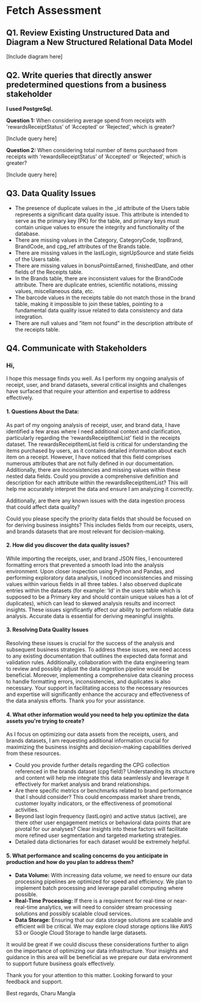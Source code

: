 
  # Fetch Assessment

## Q1. Review Existing Unstructured Data and Diagram a New Structured Relational Data Model

[Include diagram here]

## Q2. Write queries that directly answer predetermined questions from a business stakeholder

**I used PostgreSql.**

**Question 1:** When considering average spend from receipts with 'rewardsReceiptStatus’ of ‘Accepted’ or ‘Rejected’, which is greater?

[Include query here]

**Question 2:** When considering total number of items purchased from receipts with 'rewardsReceiptStatus’ of ‘Accepted’ or ‘Rejected’, which is greater?

[Include query here]

## Q3. Data Quality Issues

- The presence of duplicate values in the _id attribute of the Users table represents a significant data quality issue. This attribute is intended to serve as the primary key (PK) for the table, and primary keys must contain unique values to ensure the integrity and functionality of the database.
- There are missing values in the Category, CategoryCode, topBrand, BrandCode, and cpg_ref attributes of the Brands table.
- There are missing values in the lastLogin, signUpSource and state fields of the Users table.
- There are missing values in bonusPointsEarned, finishedDate, and other fields of the Receipts table.
- In the Brands table, there are inconsistent values for the BrandCode attribute. There are duplicate entries, scientific notations, missing values, miscellaneous data, etc.
- The barcode values in the receipts table do not match those in the brand table, making it impossible to join these tables, pointing to a fundamental data quality issue related to data consistency and data integration.
- There are null values and “item not found” in the description attribute of the receipts table.

## Q4. Communicate with Stakeholders

### Hi,

I hope this message finds you well. As I perform my ongoing analysis of receipt, user, and brand datasets, several critical insights and challenges have surfaced that require your attention and expertise to address effectively.

#### 1. Questions About the Data:

As part of my ongoing analysis of receipt, user, and brand data, I have identified a few areas where I need additional context and clarification, particularly regarding the ‘rewardsReceiptItemList’ field in the receipts dataset. The rewardsReceiptItemList field is critical for understanding the items purchased by users, as it contains detailed information about each item on a receipt. However, I have noticed that this field comprises numerous attributes that are not fully defined in our documentation. Additionally, there are inconsistencies and missing values within these nested data fields. Could you provide a comprehensive definition and description for each attribute within the rewardsReceiptItemList? This will help me accurately interpret the data and ensure I am analyzing it correctly.

Additionally, are there any known issues with the data ingestion process that could affect data quality?

Could you please specify the priority data fields that should be focused on for deriving business insights? This includes fields from our receipts, users, and brands datasets that are most relevant for decision-making.

#### 2. How did you discover the data quality issues?

While importing the receipts, user, and brand JSON files, I encountered formatting errors that prevented a smooth load into the analysis environment. Upon closer inspection using Python and Pandas, and performing exploratory data analysis, I noticed inconsistencies and missing values within various fields in all three tables. I also observed duplicate entries within the datasets (for example: ‘Id’ in the users table which is supposed to be a Primary key and should contain unique values has a lot of duplicates), which can lead to skewed analysis results and incorrect insights. These issues significantly affect our ability to perform reliable data analysis. Accurate data is essential for deriving meaningful insights.

#### 3. Resolving Data Quality Issues

Resolving these issues is crucial for the success of the analysis and subsequent business strategies. To address these issues, we need access to any existing documentation that outlines the expected data format and validation rules. Additionally, collaboration with the data engineering team to review and possibly adjust the data ingestion pipeline would be beneficial. Moreover, implementing a comprehensive data cleaning process to handle formatting errors, inconsistencies, and duplicates is also necessary. Your support in facilitating access to the necessary resources and expertise will significantly enhance the accuracy and effectiveness of the data analysis efforts. Thank you for your assistance.

#### 4. What other information would you need to help you optimize the data assets you're trying to create?

As I focus on optimizing our data assets from the receipts, users, and brands datasets, I am requesting additional information crucial for maximizing the business insights and decision-making capabilities derived from these resources.

- Could you provide further details regarding the CPG collection referenced in the brands dataset (cpg field)? Understanding its structure and content will help me integrate this data seamlessly and leverage it effectively for market analysis and brand relationships.
- Are there specific metrics or benchmarks related to brand performance that I should consider? This could encompass market share trends, customer loyalty indicators, or the effectiveness of promotional activities.
- Beyond last login frequency (lastLogin) and active status (active), are there other user engagement metrics or behavioral data points that are pivotal for our analyses? Clear insights into these factors will facilitate more refined user segmentation and targeted marketing strategies.
- Detailed data dictionaries for each dataset would be extremely helpful.

#### 5. What performance and scaling concerns do you anticipate in production and how do you plan to address them?

- **Data Volume:** With increasing data volume, we need to ensure our data processing pipelines are optimized for speed and efficiency. We plan to implement batch processing and leverage parallel computing where possible.
- **Real-Time Processing:** If there is a requirement for real-time or near-real-time analytics, we will need to consider stream processing solutions and possibly scalable cloud services.
- **Data Storage:** Ensuring that our data storage solutions are scalable and efficient will be critical. We may explore cloud storage options like AWS S3 or Google Cloud Storage to handle large datasets.

It would be great if we could discuss these considerations further to align on the importance of optimizing our data infrastructure. Your insights and guidance in this area will be beneficial as we prepare our data environment to support future business goals effectively.

Thank you for your attention to this matter. Looking forward to your feedback and support.

Best regards,
Charu Mangla
